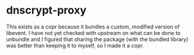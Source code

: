 # dnscrypt-proxy

This exists as a copr because it bundles a custom, modified version of
libevent. I have not yet checked with upstream on what can be done to unbundle
and I figured that sharing the package (with the bundled library) was better
than keeping it to myself, so I made it a copr.
